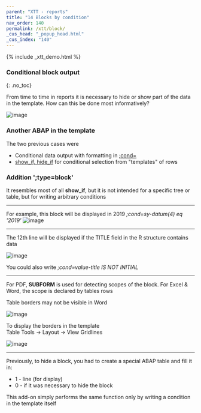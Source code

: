 ```yaml
---
parent: "XTT - reports"
title: "14 Blocks by condition"
nav_order: 140
permalink: /xtt/block/
_cus_head: "_popup_head.html"
_cus_index: "140"
---
```


{% include _xtt_demo.html %}

### Conditional block output
{: .no_toc}

From time to time in reports it is necessary to hide or show part of the data in the template.
How can this be done most informatively?

![image](https://user-images.githubusercontent.com/36256417/103118647-153a9200-469a-11eb-9a26-35cce364830d.png)


### Another ABAP in the template
The two previous cases were
* Conditional data output with formatting in [;cond=](../cond/)
* [show_if, hide_if](../tree-output-level-by-condition/) for conditional selection from "templates" of rows

### Addition ';type=block'
It resembles most of all **show_if**, but it is not intended for a specific tree or table, but for writing arbitrary conditions

***

For example, this block will be displayed in 2019 *;cond=sy-datum(4) eq '2019'*
![image](https://user-images.githubusercontent.com/36256417/103118035-6432f800-4697-11eb-9e68-ce6b97282058.png)

***

The 12th line will be displayed if the TITLE field in the R structure contains data

![image](https://user-images.githubusercontent.com/36256417/103118421-fa1b5280-4698-11eb-8070-cd42e825d340.png)

You could also write *;cond=value-title IS NOT INITIAL*

***

For PDF, **SUBFORM** is used for detecting scopes of the block. For Excel & Word, the scope is declared by tables rows

Table borders may not be visible in Word

![image](https://user-images.githubusercontent.com/36256417/103119075-f937f000-469b-11eb-9bd6-8a525f040690.png)

To display the borders in the template\
Table Tools -> Layout -> View Gridlines

![image](https://user-images.githubusercontent.com/36256417/103119044-cee63280-469b-11eb-8852-68a6a02b88fe.png)

***

Previously, to hide a block, you had to create a special ABAP table and fill it in:
* 1 - line (for display)
* 0 - if it was necessary to hide the block

This add-on simply performs the same function only by writing a condition in the template itself

